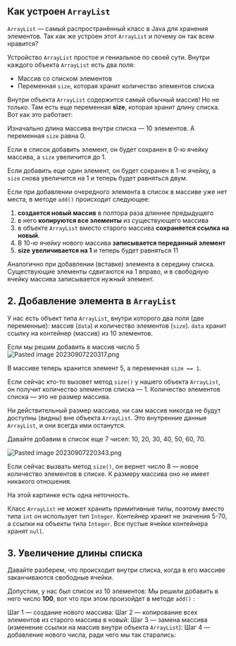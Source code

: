 ## Как устроен `ArrayList`

`ArrayList` — самый распространённый класс в Java для хранения элементов. Так как же устроен этот `ArrayList` и почему он так всем нравится?

Устройство `ArrayList` простое и гениальное по своей сути. Внутри каждого объекта `ArrayList` есть два поля:

- Массив со списком элементов
- Переменная `size`, которая хранит количество элементов списка

Внутри объекта `ArrayList` содержится самый обычный массив! Но не только. Там есть еще переменная **size**, которая хранит длину списка. Вот как это работает:

Изначально длина массива внутри списка — 10 элементов. А переменная `size` равна 0.

Если в список добавить элемент, он будет сохранен в 0-ю ячейку массива, а `size` увеличится до 1.

Если добавить еще один элемент, он будет сохранен в 1-ю ячейку, а `size` снова увеличится на 1 и теперь будет равняться двум.

Если при добавлении очередного элемента в список в массиве уже нет места, в методе `add()` происходит следующее:

1. **создается новый массив** в полтора раза длиннее предыдущего
2. в него **копируются все элементы** из существующего массива
3. в объекте `ArrayList` вместо старого массива **сохраняется ссылка на новый**.
4. В 10-ю ячейку нового массива **записывается переданный элемент**
5. **size** **увеличивается на 1** и теперь будет равняться 11

Аналогично при добавлении (вставке) элемента в середину списка. Существующие элементы сдвигаются на 1 вправо, и в свободную ячейку массива записывается нужный элемент.

## 2. Добавление элемента в `ArrayList`

У нас есть объект типа `ArrayList`, внутри которого два поля (две переменные): массив (`data`) и количество элементов (`size`). `data` хранит ссылку на контейнер (массив) из 10 элементов.

Если мы решим добавить в массив число 5
![Pasted image 20230907220317.png](..%2F..%2F..%2F..%2FAppData%2FLocal%2FTemp%2FPasted%20image%2020230907220317.png)


В массиве теперь хранится элемент 5, а переменная `size == 1`.

Если сейчас кто-то вызовет метод `size()` у нашего объекта `ArrayList`, он получит количество элементов списка — 1. Количество элементов списка — это не размер массива.

Ни действительный размер массива, ни сам массив никогда не будут доступны (видны) вне объекта `ArrayList`. Это внутренние данные `ArrayList`, и они всегда ими останутся.

Давайте добавим в список еще 7 чисел: 10, 20, 30, 40, 50, 60, 70.

![Pasted image 20230907220343.png](..%2F..%2F..%2F..%2FAppData%2FLocal%2FTemp%2FPasted%20image%2020230907220343.png)

Если сейчас вызвать метод `size()`, он вернет число 8 — новое количество элементов в списке. К размеру массива оно не имеет никакого отношения.

На этой картинке есть одна неточность.

Класс `ArrayList` не может хранить примитивные типы, поэтому вместо типа `int` он использует тип `Integer`. Контейнер хранит не значения 5-70, а ссылки на объекты типа `Integer`. Все пустые ячейки контейнера хранят `null`.

## 3. Увеличение длины списка

Давайте разберем, что происходит внутри списка, когда в его массиве заканчиваются свободные ячейки.

Допустим, у нас был список из 10 элементов:
Мы решили добавить в него число **100**, вот что при этом произойдет в методе `add()` :

Шаг 1 — создание нового массива:
Шаг 2 — копирование всех элементов из старого массива в новый:
Шаг 3 — замена массива (изменение ссылки на массив внутри объекта `ArrayList`):
Шаг 4 — добавление нового числа, ради чего мы так старались:
